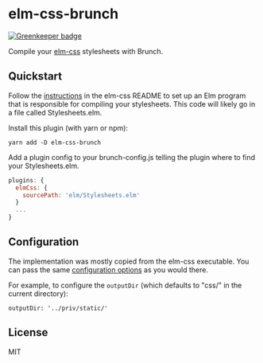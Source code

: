 # elm-css-brunch

[![Greenkeeper badge](https://badges.greenkeeper.io/dustinfarris/elm-css-brunch.svg)](https://greenkeeper.io/)

Compile your [elm-css](https://github.com/rtfeldman/elm-css) stylesheets with Brunch.


## Quickstart

Follow the [instructions](https://github.com/rtfeldman/elm-css#approach-2-generating-css-files) in the elm-css README to set up an Elm program that is
responsible for compiling your stylesheets.  This code will likely go in a file
called Stylesheets.elm.

Install this plugin (with yarn or npm):

```
yarn add -D elm-css-brunch
```

Add a plugin config to your brunch-config.js telling the plugin where to find
your Stylesheets.elm.

```js
plugins: {
  elmCss: {
    sourcePath: 'elm/Stylesheets.elm'
  }
  ...
}
```


## Configuration

The implementation was mostly copied from the elm-css executable.  You can pass
the same [configuration options](https://github.com/rtfeldman/elm-css/blob/master/elm-css.js#L12-L16) as you would there.

For example, to configure the `outputDir` (which defaults to "css/" in the
current directory):

```
outputDir: '../priv/static/'
```


## License

MIT
